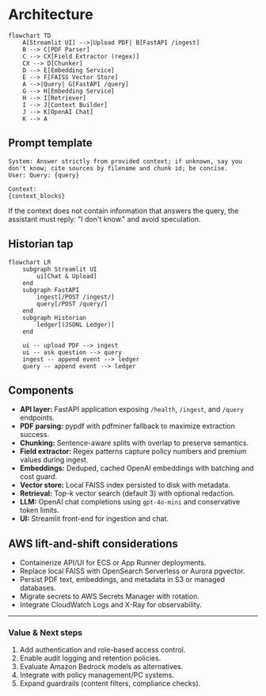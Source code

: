 # Architecture

```mermaid
flowchart TD
    A[Streamlit UI] -->|Upload PDF| B[FastAPI /ingest]
    B --> C[PDF Parser]
    C --> CX[Field Extractor (regex)]
    CX --> D[Chunker]
    D --> E[Embedding Service]
    E --> F[FAISS Vector Store]
    A -->|Query| G[FastAPI /query]
    G --> H[Embedding Service]
    H --> I[Retriever]
    I --> J[Context Builder]
    J --> K[OpenAI Chat]
    K --> A
```

## Prompt template

```
System: Answer strictly from provided context; if unknown, say you don't know; cite sources by filename and chunk id; be concise.
User: Query: {query}

Context:
{context_blocks}
```

If the context does not contain information that answers the query, the assistant must
reply: "I don't know." and avoid speculation.

## Historian tap

```mermaid
flowchart LR
    subgraph Streamlit UI
        ui[Chat & Upload]
    end
    subgraph FastAPI
        ingest[/POST /ingest/]
        query[/POST /query/]
    end
    subgraph Historian
        ledger[(JSONL Ledger)]
    end

    ui -- upload PDF --> ingest
    ui -- ask question --> query
    ingest -- append event --> ledger
    query -- append event --> ledger
```

## Components

- **API layer:** FastAPI application exposing `/health`, `/ingest`, and `/query` endpoints.
- **PDF parsing:** pypdf with pdfminer fallback to maximize extraction success.
- **Chunking:** Sentence-aware splits with overlap to preserve semantics.
- **Field extractor:** Regex patterns capture policy numbers and premium values during ingest.
- **Embeddings:** Deduped, cached OpenAI embeddings with batching and cost guard.
- **Vector store:** Local FAISS index persisted to disk with metadata.
- **Retrieval:** Top-k vector search (default 3) with optional redaction.
- **LLM:** OpenAI chat completions using `gpt-4o-mini` and conservative token limits.
- **UI:** Streamlit front-end for ingestion and chat.

## AWS lift-and-shift considerations

- Containerize API/UI for ECS or App Runner deployments.
- Replace local FAISS with OpenSearch Serverless or Aurora pgvector.
- Persist PDF text, embeddings, and metadata in S3 or managed databases.
- Migrate secrets to AWS Secrets Manager with rotation.
- Integrate CloudWatch Logs and X-Ray for observability.

---

### Value & Next steps

1. Add authentication and role-based access control.
2. Enable audit logging and retention policies.
3. Evaluate Amazon Bedrock models as alternatives.
4. Integrate with policy management/PC systems.
5. Expand guardrails (content filters, compliance checks).
